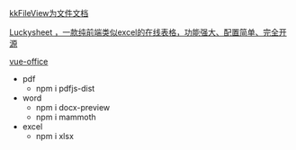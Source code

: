 
[kkFileView为文件文档](https://kkfileview.keking.cn/zh-cn/index.html)

[Luckysheet ，一款纯前端类似excel的在线表格，功能强大、配置简单、完全开源](https://github.com/dream-num/Luckysheet/blob/master/README-zh.md)

[vue-office](https://github.com/501351981/vue-office)
[](https://juejin.cn/post/7071598747519549454)
[](https://juejin.cn/post/7246609845272395837)
[](https://juejin.cn/post/7278684023757701183)
[](https://juejin.cn/post/7288345283984752675)

* pdf
    * npm i pdfjs-dist
* word
    * npm i docx-preview
    * npm i mammoth
* excel
    * npm i xlsx